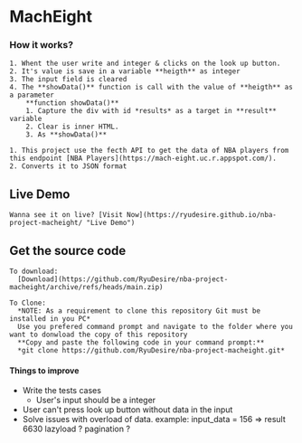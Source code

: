 # MachEight

### How it works?

    1. Whent the user write and integer & clicks on the look up button.
    2. It's value is save in a variable **heigth** as integer
    3. The input field is cleared
    4. The **showData()** function is call with the value of **heigth** as a parameter 
        **function showData()**
        1. Capture the div with id *results* as a target in **result** variable
        2. Clear is inner HTML.
        3. As **showData()** 

    1. This project use the fecth API to get the data of NBA players from this endpoint [NBA Players](https://mach-eight.uc.r.appspot.com/).
    2. Converts it to JSON format


## Live Demo

    Wanna see it on live? [Visit Now](https://ryudesire.github.io/nba-project-macheight/ "Live Demo")

## Get the source code

    To download:
      [Download](https://github.com/RyuDesire/nba-project-macheight/archive/refs/heads/main.zip)
    
    To Clone:
      *NOTE: As a requirement to clone this repository Git must be installed in you PC*
      Use you prefered command prompt and navigate to the folder where you want to donwload the copy of this repository
      **Copy and paste the following code in your command prompt:**
      *git clone https://github.com/RyuDesire/nba-project-macheight.git*

#### Things to improve
   * Write the tests cases
      * User's input should be a integer
   * User can't press look up button without data in the input
   * Solve issues with overload of data. example: input_data = 156 => result 6630
      lazyload ? pagination ?